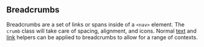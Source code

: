 ## Breadcrumbs

Breadcrumbs are a set of links or spans inside of a `<nav>` element. The `crumb` class will take care of spacing, alignment, and icons. Normal [text]({{relativePath}}type/#text-color) and [link]({{relativePath}}type/#link-color) helpers can be applied to breadcrumbs to allow for a range of contexts.